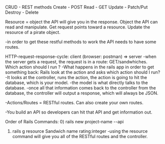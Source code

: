 CRUD - REST methods
Create - POST
Read - GET
Update - Patch/Put
Destroy - Delete

Resource = object the API will give you in the response. Object the API can read and manipulate.
Get request points toward a resource.
Update the resource of a pirate object.

-in order to get these restful methods to work the API needs to have some routes.

HTTP-request-response-cycle: client (browser: postman) => server
-when the server gets a request, the request is in a route: GET/sandwhiches. Which action should I run ?
-What happens in the rails app in order to get something back: Rails look at the action and asks which action should I run?
-It looks at the controller, runs the action, the action is going to hit the database, which is your model.
-the model is what directly talks to the database.
-once all that information comes back to the controller from the database, the controller will output a response, which will always be JSON.

-Actions/Routes = RESTful routes. Can also create your own routes.

-You build an API so developers can hit that API and get information out.

Order of Rails Commands: 0) rails new project-name --api

1. rails g resource Sandwich name rating:integer
   -using the resource command will give you all of the RESTful routes and the controller.
